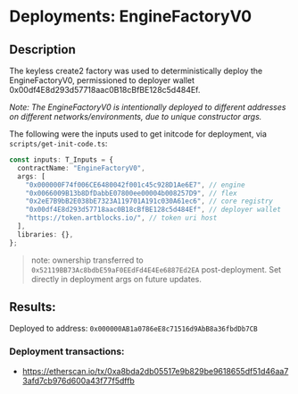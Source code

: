 # Deployments: EngineFactoryV0

## Description

The keyless create2 factory was used to deterministically deploy the EngineFactoryV0, permissioned to deployer wallet 0x00df4E8d293d57718aac0B18cBfBE128c5d484Ef.

_Note: The EngineFactoryV0 is intentionally deployed to different addresses on different networks/environments, due to unique constructor args._

The following were the inputs used to get initcode for deployment, via `scripts/get-init-code.ts`:

```typescript
const inputs: T_Inputs = {
  contractName: "EngineFactoryV0",
  args: [
    "0x000000F74f006CE6480042f001c45c928D1Ae6E7", // engine
    "0x0066009B13b8DfDabbE07800ee00004b008257D9", // flex
    "0x2eE7B9bB2E038bE7323A119701A191c030A61ec6", // core registry
    "0x00df4E8d293d57718aac0B18cBfBE128c5d484Ef", // deployer wallet
    "https://token.artblocks.io/", // token uri host
  ],
  libraries: {},
};
```

> note: ownership transferred to `0x52119BB73Ac8bdbE59aF0EEdFd4E4Ee6887Ed2EA` post-deployment. Set directly in deployment args on future updates.

## Results:

Deployed to address: `0x000000AB1a0786eE8c71516d9AbB8a36fbdDb7CB`

### Deployment transactions:

- https://etherscan.io/tx/0xa8bda2db05517e9b829be9618655df51d46aa73afd7cb976d600a43f77f5dffb
